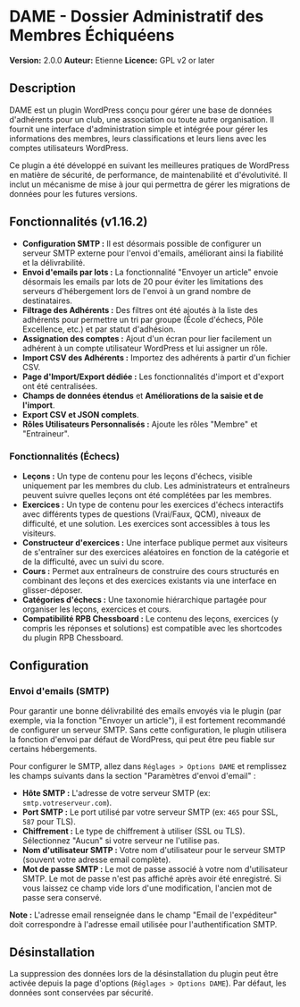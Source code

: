 # DAME - Dossier Administratif des Membres Échiquéens

**Version:** 2.0.0
**Auteur:** Etienne
**Licence:** GPL v2 or later

## Description

DAME est un plugin WordPress conçu pour gérer une base de données d'adhérents pour un club, une association ou toute autre organisation. Il fournit une interface d'administration simple et intégrée pour gérer les informations des membres, leurs classifications et leurs liens avec les comptes utilisateurs WordPress.

Ce plugin a été développé en suivant les meilleures pratiques de WordPress en matière de sécurité, de performance, de maintenabilité et d'évolutivité. Il inclut un mécanisme de mise à jour qui permettra de gérer les migrations de données pour les futures versions.

## Fonctionnalités (v1.16.2)

*   **Configuration SMTP :** Il est désormais possible de configurer un serveur SMTP externe pour l'envoi d'emails, améliorant ainsi la fiabilité et la délivrabilité.
*   **Envoi d'emails par lots :** La fonctionnalité "Envoyer un article" envoie désormais les emails par lots de 20 pour éviter les limitations des serveurs d'hébergement lors de l'envoi à un grand nombre de destinataires.
*   **Filtrage des Adhérents :** Des filtres ont été ajoutés à la liste des adhérents pour permettre un tri par groupe (École d'échecs, Pôle Excellence, etc.) et par statut d'adhésion.
*   **Assignation des comptes :** Ajout d'un écran pour lier facilement un adhérent à un compte utilisateur WordPress et lui assigner un rôle.
*   **Import CSV des Adhérents :** Importez des adhérents à partir d'un fichier CSV.
*   **Page d'Import/Export dédiée :** Les fonctionnalités d'import et d'export ont été centralisées.
*   **Champs de données étendus** et **Améliorations de la saisie et de l'import**.
*   **Export CSV et JSON complets**.
*   **Rôles Utilisateurs Personnalisés :** Ajoute les rôles "Membre" et "Entraineur".

### Fonctionnalités (Échecs)

*   **Leçons :** Un type de contenu pour les leçons d'échecs, visible uniquement par les membres du club. Les administrateurs et entraîneurs peuvent suivre quelles leçons ont été complétées par les membres.
*   **Exercices :** Un type de contenu pour les exercices d'échecs interactifs avec différents types de questions (Vrai/Faux, QCM), niveaux de difficulté, et une solution. Les exercices sont accessibles à tous les visiteurs.
*   **Constructeur d'exercices :** Une interface publique permet aux visiteurs de s'entraîner sur des exercices aléatoires en fonction de la catégorie et de la difficulté, avec un suivi du score.
*   **Cours :** Permet aux entraîneurs de construire des cours structurés en combinant des leçons et des exercices existants via une interface en glisser-déposer.
*   **Catégories d'échecs :** Une taxonomie hiérarchique partagée pour organiser les leçons, exercices et cours.
*   **Compatibilité RPB Chessboard :** Le contenu des leçons, exercices (y compris les réponses et solutions) est compatible avec les shortcodes du plugin RPB Chessboard.

## Configuration

### Envoi d'emails (SMTP)

Pour garantir une bonne délivrabilité des emails envoyés via le plugin (par exemple, via la fonction "Envoyer un article"), il est fortement recommandé de configurer un serveur SMTP. Sans cette configuration, le plugin utilisera la fonction d'envoi par défaut de WordPress, qui peut être peu fiable sur certains hébergements.

Pour configurer le SMTP, allez dans `Réglages > Options DAME` et remplissez les champs suivants dans la section "Paramètres d'envoi d'email" :

*   **Hôte SMTP :** L'adresse de votre serveur SMTP (ex: `smtp.votreserveur.com`).
*   **Port SMTP :** Le port utilisé par votre serveur SMTP (ex: `465` pour SSL, `587` pour TLS).
*   **Chiffrement :** Le type de chiffrement à utiliser (SSL ou TLS). Sélectionnez "Aucun" si votre serveur ne l'utilise pas.
*   **Nom d'utilisateur SMTP :** Votre nom d'utilisateur pour le serveur SMTP (souvent votre adresse email complète).
*   **Mot de passe SMTP :** Le mot de passe associé à votre nom d'utilisateur SMTP. Le mot de passe n'est pas affiché après avoir été enregistré. Si vous laissez ce champ vide lors d'une modification, l'ancien mot de passe sera conservé.

**Note :** L'adresse email renseignée dans le champ "Email de l'expéditeur" doit correspondre à l'adresse email utilisée pour l'authentification SMTP.

## Désinstallation

La suppression des données lors de la désinstallation du plugin peut être activée depuis la page d'options (`Réglages > Options DAME`). Par défaut, les données sont conservées par sécurité.
